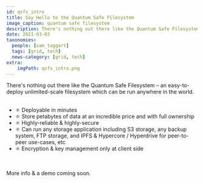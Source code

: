 ```yaml
---
id: qsfs_intro
title: Say Hello to the Quantum Safe Filesystem
image_caption: quantum safe filesystem
description: There's nothing out there like the Quantum Safe Filesystem – see what it can do for you!
date: 2021-03-03
taxonomies:
  people: [sam_taggart]
  tags: [grid, tech]
  news-category: [grid, tech]
extra:
    imgPath: qsfs_intro.png
---
```


There's nothing out there like the Quantum Safe Filesystem – an easy-to-deploy unlimited-scale filesystem which can be run anywhere in the world.
<br/>
<br/>

- ⚛ Deployable in minutes
- ⚛ Store petabytes of data at an incredible price and with full ownership
- ⚛ Highly-reliable & highly-secure
- ⚛ Can run any storage application including S3 storage, any backup system, FTP storage, and IPFS & Hypercore / Hyperdrive for peer-to-peer use-cases, etc
- ⚛ Encryption & key management only at client side
<br/>
<br/>
More info & a demo coming soon.